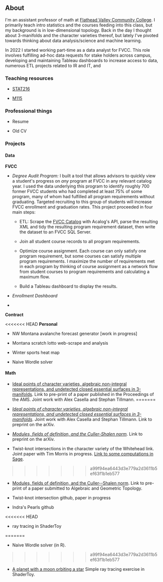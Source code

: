 ## About 

I'm an assistant professor of math at [Flathead Valley Community College](https://www.fvcc.edu). I primarily teach intro statistics and the courses feeding into this class, but my background is in low-dimensional topology. Back in the day I thought about 3-manifolds and the character varieties thereof, but lately I've pivoted towards thinking about data analysis/science and machine learning.  

In 2022 I started working part-time as a data analyst for FVCC. This role involves fulfilling ad-hoc data requests for stake holders across campus, developing and maintaining Tableau dashboards to increase access to data, numerous ETL projects related to IR and IT, and 

### Teaching resources

- [STAT216](./stat216)

- [M115](./m115)

### Professional things

- Resume

- Old CV

### Projects

#### Data 

**FVCC**

- *Degree Audit Program:* I built a tool that allows advisors to quickly view a student's progress on *any* program at FVCC in any relevant catalog year. I used the data underlying this program to identify roughly 700 former FVCC students who had completed at least 75\% of some program, many of whom had fulfilled all program requirements without graduating. Targeted recruiting to this group of students will increase FVCC enrollment and graduation rates.   This project proceeded in four main steps:

    - ETL: Scrape the [FVCC Catalog](https://catalog.fvcc.edu/) with Acalog's API, parse the resulting XML and tidy the resulting program requirement dataset, then write the dataset to an FVCC SQL Server. 
    
    -  Join all student course records to all program requirements. 
    
    - Optimize course assignment. Each course can only satisfy one program requirement, but some courses can satisfy multiple program requirements. I maximize the number of requirements met in each program by thinking of course assignment as a network flow from student courses to program requirements and calculating a maximum flow. 
    
    - Build a Tableau dashboard to display the results. 


- *Enrollment Dashboard*

- 

**Contract**

<<<<<<< HEAD
**Personal**

- NW Montana avalanche forecast generator [work in progress]

- Montana scratch lotto web-scrape and analysis

- Winter sports heat map

- Naive Wordle solver 

#### Math

- [Ideal points of character varieties, algebraic non-integral representations, and undetected closed essential surfaces in 3-manifolds](https://arxiv.org/abs/1808.02535). Link to pre-print of a paper published in the Proceedings of the AMS. Joint work with Alex Casella and Stephan Tillmann.
=======
- [*Ideal points of character varieties, algebraic non-integral representations, and undetected closed essential surfaces in 3-manifolds*](https://arxiv.org/abs/1808.02535). Joint work with Alex Casella and Stephan Tillmann. Link to preprint on the arXiv. 

- [*Modules, fields of definition, and the Culler-Shalen norm*](https://arxiv.org/abs/1805.04585). Link to preprint on the arXiv.

- Twist-knot intersections in the character variety of the Whitehead link. Joint paper with Tim Morris in progress. [Link to some computations in Sage](https://github.com/ckaterba/Twist_Knot_CharVar_Intersection/blob/main/twistIntExploration.ipynb).

>>>>>>> a99f94ea6443d3e779a2d3611b5ef63f1b1eb577

- [Modules, fields of definition, and the Culler--Shalen norm](https://arxiv.org/abs/1805.04585). Link to pre-print of a paper submitted to Algebraic and Geometric Topology. 

- Twist-knot intersection github, paper in progress 

- Indra's Pearls github

<<<<<<< HEAD
- ray tracing in ShaderToy



=======
- Naive Wordle solver (in R). 
>>>>>>> a99f94ea6443d3e779a2d3611b5ef63f1b1eb577

- [A planet with a moon orbiting a star](https://www.shadertoy.com/view/NdGyWh) Simple ray tracing exercise in ShaderToy.

